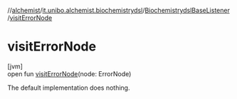 //[alchemist](../../../index.md)/[it.unibo.alchemist.biochemistrydsl](../index.md)/[BiochemistrydslBaseListener](index.md)/[visitErrorNode](visit-error-node.md)

# visitErrorNode

[jvm]\
open fun [visitErrorNode](visit-error-node.md)(node: ErrorNode)

The default implementation does nothing.
